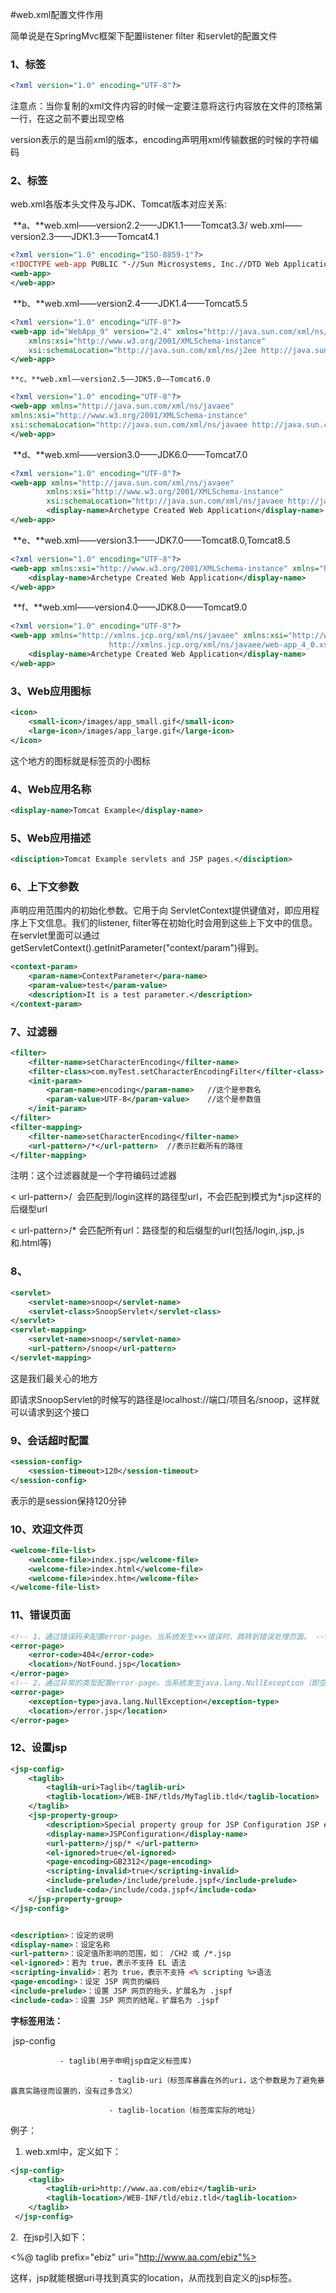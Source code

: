 #web.xml配置文件作用

简单说是在SpringMvc框架下配置listener filter 和servlet的配置文件

### 1、<xml>标签

```xml
<?xml version="1.0" encoding="UTF-8"?>
```

注意点：当你复制的xml文件内容的时候一定要注意将这行内容放在文件的顶格第一行，在这之前不要出现空格

version表示的是当前xml的版本，encoding声明用xml传输数据的时候的字符编码



### 2、<web-app>标签

web.xml各版本头文件及与JDK、Tomcat版本对应关系:

​	**a、**web.xml——version2.2——JDK1.1——Tomcat3.3/ web.xml——version2.3——JDK1.3——Tomcat4.1

```xml
<?xml version="1.0" encoding="ISO-8859-1"?>  
<!DOCTYPE web-app PUBLIC "-//Sun Microsystems, Inc.//DTD Web Application 2.3//EN" "http://java.sun.com/dtd/web-app_2_3.dtd">  
<web-app>  
</web-app>
```

​	**b、**web.xml——version2.4——JDK1.4——Tomcat5.5

```xml
<?xml version="1.0" encoding="UTF-8"?>  
<web-app id="WebApp_9" version="2.4" xmlns="http://java.sun.com/xml/ns/j2ee"   
    xmlns:xsi="http://www.w3.org/2001/XMLSchema-instance"  
    xsi:schemaLocation="http://java.sun.com/xml/ns/j2ee http://java.sun.com/xml/ns/j2ee/web-app_2_4.xsd">  
</web-app>
```

  	**c、**web.xml——version2.5——JDK5.0——Tomcat6.0

```xml
<?xml version="1.0" encoding="UTF-8"?>  
<web-app xmlns="http://java.sun.com/xml/ns/javaee"  
xmlns:xsi="http://www.w3.org/2001/XMLSchema-instance"  
xsi:schemaLocation="http://java.sun.com/xml/ns/javaee http://java.sun.com/xml/ns/javaee/web-app_2_5.xsd" version="2.5">  
</web-app>
```

​	**d、**web.xml——version3.0——JDK6.0——Tomcat7.0

```xml
<?xml version="1.0" encoding="UTF-8"?>  
<web-app xmlns="http://java.sun.com/xml/ns/javaee"  
        xmlns:xsi="http://www.w3.org/2001/XMLSchema-instance"  
        xsi:schemaLocation="http://java.sun.com/xml/ns/javaee http://java.sun.com/xml/ns/javaee/web-app_3_0.xsd" version="3.0">
        <display-name>Archetype Created Web Application</display-name>
</web-app>

```

​	**e、**web.xml——version3.1——JDK7.0——Tomcat8.0,Tomcat8.5

```xml
<?xml version="1.0" encoding="UTF-8"?>
<web-app xmlns:xsi="http://www.w3.org/2001/XMLSchema-instance" xmlns="http://xmlns.jcp.org/xml/ns/javaee" xsi:schemaLocation="http://xmlns.jcp.org/xml/ns/javaee http://xmlns.jcp.org/xml/ns/javaee/web-app_3_1.xsd" id="WebApp_ID" version="3.1">
	<display-name>Archetype Created Web Application</display-name>
</web-app>

```

​	**f、**web.xml——version4.0——JDK8.0——Tomcat9.0

```xml
<?xml version="1.0" encoding="UTF-8"?>
<web-app xmlns="http://xmlns.jcp.org/xml/ns/javaee" xmlns:xsi="http://www.w3.org/2001/XMLSchema-instance" xsi:schemaLocation="http://xmlns.jcp.org/xml/ns/javaee
                      http://xmlns.jcp.org/xml/ns/javaee/web-app_4_0.xsd" version="4.0">
    <display-name>Archetype Created Web Application</display-name>
</web-app>

```



### 3、<icon>Web应用图标

```xml
<icon>
    <small-icon>/images/app_small.gif</small-icon>
    <large-icon>/images/app_large.gif</large-icon>
</icon>	
```

这个地方的图标就是标签页的小图标



### 4、<display-name>Web应用名称

```xml
<display-name>Tomcat Example</display-name>
```



### 5、<disciption>Web应用描述

```xml
<disciption>Tomcat Example servlets and JSP pages.</disciption>
```



### 6、<context-param>上下文参数

声明应用范围内的初始化参数。它用于向 ServletContext提供键值对，即应用程序上下文信息。我们的listener, filter等在初始化时会用到这些上下文中的信息。在servlet里面可以通过getServletContext().getInitParameter("context/param")得到。

```xml
<context-param>
	<param-name>ContextParameter</para-name>
	<param-value>test</param-value>
	<description>It is a test parameter.</description>
</context-param>
```


### 7、<filter>过滤器

```xml
<filter>
    <filter-name>setCharacterEncoding</filter-name>
    <filter-class>com.myTest.setCharacterEncodingFilter</filter-class>  //拦截器所在类
    <init-param>
        <param-name>encoding</param-name>   //这个是参数名
        <param-value>UTF-8</param-value>	//这个是参数值
    </init-param>
</filter>
<filter-mapping>
    <filter-name>setCharacterEncoding</filter-name>  
    <url-pattern>/*</url-pattern>  //表示拦截所有的路径
</filter-mapping>

```

注明：这个过滤器就是一个字符编码过滤器

< url-pattern>/</url-pattern>  会匹配到/login这样的路径型url，不会匹配到模式为*.jsp这样的后缀型url

< url-pattern>/*</url-pattern> 会匹配所有url：路径型的和后缀型的url(包括/login,.jsp,.js和.html等)



### 8、<sevlet>

```xml
<servlet>
    <servlet-name>snoop</servlet-name>
    <servlet-class>SnoopServlet</servlet-class>
</servlet>
<servlet-mapping>
    <servlet-name>snoop</servlet-name>
    <url-pattern>/snoop</url-pattern>
</servlet-mapping>
```

这是我们最关心的地方

即请求SnoopServlet的时候写的路径是localhost://端口/项目名/snoop，这样就可以请求到这个接口



### 9、<session-config>会话超时配置

```xml
<session-config>
    <session-timeout>120</session-timeout>
</session-config>
```

表示的是session保持120分钟



### 10、<welcome-file-list>欢迎文件页

```xml
<welcome-file-list>
    <welcome-file>index.jsp</welcome-file>
    <welcome-file>index.html</welcome-file>
    <welcome-file>index.htm</welcome-file>
</welcome-file-list>
```



### 11、<error-page>错误页面

```xml
<!-- 1、通过错误码来配置error-page。当系统发生×××错误时，跳转到错误处理页面。 -->
<error-page>
    <error-code>404</error-code>
    <location>/NotFound.jsp</location>
</error-page>
<!-- 2、通过异常的类型配置error-page。当系统发生java.lang.NullException（即空指针异常）时，跳转到错误处理页面。 -->
<error-page>
    <exception-type>java.lang.NullException</exception-type>
    <location>/error.jsp</location>
</error-page>
```



### 12、<jsp-config>设置jsp

```xml
<jsp-config>
    <taglib>
        <taglib-uri>Taglib</taglib-uri>
        <taglib-location>/WEB-INF/tlds/MyTaglib.tld</taglib-location>
    </taglib>
    <jsp-property-group>
        <description>Special property group for JSP Configuration JSP example.</description>
        <display-name>JSPConfiguration</display-name>
        <url-pattern>/jsp/* </url-pattern>
        <el-ignored>true</el-ignored>
        <page-encoding>GB2312</page-encoding>
        <scripting-invalid>true</scripting-invalid>
        <include-prelude>/include/prelude.jspf</include-prelude>
        <include-coda>/include/coda.jspf</include-coda>
    </jsp-property-group>
</jsp-config>


<description>：设定的说明 
<display-name>：设定名称 
<url-pattern>：设定值所影响的范围，如： /CH2 或 /*.jsp
<el-ignored>：若为 true，表示不支持 EL 语法 
<scripting-invalid>：若为 true，表示不支持 <% scripting %>语法 
<page-encoding>：设定 JSP 网页的编码 
<include-prelude>：设置 JSP 网页的抬头，扩展名为 .jspf
<include-coda>：设置 JSP 网页的结尾，扩展名为 .jspf
```

**<taglib>字标签用法：**

​	jsp-config

               - taglib(用于申明jsp自定义标签库)

                          - taglib-uri（标签库暴露在外的uri，这个参数是为了避免暴露真实路径而设置的，没有过多含义）

                          - taglib-location（标签库实际的地址）



例子：

1. web.xml中，定义如下：

```xml
<jsp-config>
  	<taglib>
   		<taglib-uri>http://www.aa.com/ebiz</taglib-uri>
   		<taglib-location>/WEB-INF/tld/ebiz.tld</taglib-location>
  	</taglib>
 </jsp-config>

```

2.  在jsp引入如下：

<%@ taglib prefix="ebiz" uri="http://www.aa.com/ebiz"%>

这样，jsp就能根据uri寻找到真实的location，从而找到自定义的jsp标签。


